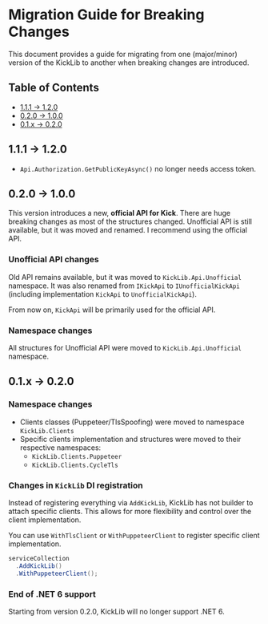 # Migration Guide for Breaking Changes

This document provides a guide for migrating from one (major/minor) version of the KickLib to another when breaking changes are introduced.

## Table of Contents

- [1.1.1 -> 1.2.0](#111---120)
- [0.2.0 -> 1.0.0](#020---100)
- [0.1.x -> 0.2.0](#01x---020)

## 1.1.1 -> 1.2.0

* `Api.Authorization.GetPublicKeyAsync()` no longer needs access token.

## 0.2.0 -> 1.0.0

This version introduces a new, **official API for Kick**. There are huge breaking changes as most of the structures changed.
Unofficial API is still available, but it was moved and renamed. I recommend using the official API.

### Unofficial API changes

Old API remains available, but it was moved to `KickLib.Api.Unofficial` namespace. 
It was also renamed from `IKickApi` to `IUnofficialKickApi` (including implementation `KickApi` to `UnofficialKickApi`).

From now on, `KickApi` will be primarily used for the official API.

### Namespace changes

All structures for Unofficial API were moved to `KickLib.Api.Unofficial` namespace.

## 0.1.x -> 0.2.0

### Namespace changes

- Clients classes (Puppeteer/TlsSpoofing) were moved to namespace `KickLib.Clients`
- Specific clients implementation and structures were moved to their respective namespaces:
  - `KickLib.Clients.Puppeteer`
  - `KickLib.Clients.CycleTls`

### Changes in `KickLib` DI registration

Instead of registering everything via `AddKickLib`, KickLib has not builder to attach
specific clients. This allows for more flexibility and control over the client implementation.

You can use `WithTlsClient` or `WithPuppeteerClient` to register specific client implementation.

```csharp
serviceCollection
  .AddKickLib()
  .WithPuppeteerClient();
```

### End of .NET 6 support

Starting from version 0.2.0, KickLib will no longer support .NET 6.
